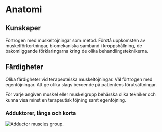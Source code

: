 
<h1>Anatomi</h1>
<h2>Kunskaper</h2>
<p>Förtrogen med muskeltöjningar som metod. Förstå uppkomsten av muskelförkortningar, biomekaniska samband i kroppshållning, de bakomliggande förklaringarna kring de olika behandlingsteknikerna.
<h2>Färdigheter</h2>
<p>Olika färdigheter vid terapeuteiska muskeltöjningar. Väl förtrogen med egentöjningar. Att ge olika slags beroende på patientens förutsättningar.</p>
<p>För varje angiven muskel eller muskelgrupp behärska olika tekniker och kunna visa minst en terapeutisk töjning samt egentöjning.</p>
<main>
<h3>Adduktorer, långa och korta</h3>
<img src="https://learnmuscles.com/wp-content/uploads/2017/04/Adductor-Group-anterior-view-763x1024.jpg" alt="Adductor muscles group. ">
  
</main>
